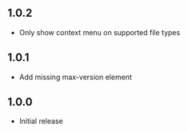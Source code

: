 ## 1.0.2
* Only show context menu on supported file types

## 1.0.1
* Add missing max-version element

## 1.0.0
- Initial release
